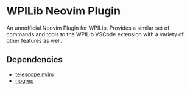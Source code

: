 WPILib Neovim Plugin
===
An unnofficial Neovim Plugin for WPILib. Provides a similar set of commands and tools to the WPILib VSCode extension with a variety of other features as well.

Dependencies
---
- [telescope.nvim](https://github.com/nvim-telescope/telescope.nvim)
- [ripgrep](https://github.com/BurntSushi/ripgrep)
